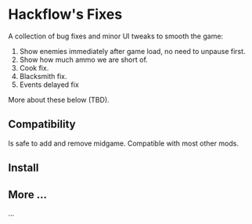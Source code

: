# Hackflow's Fixes

A collection of bug fixes and minor UI tweaks to smooth the game:

1. Show enemies immediately after game load, no need to unpause first.
2. Show how much ammo we are short of.
3. Cook fix.
4. Blacksmith fix.
5. Events delayed fix

More about these below (TBD).


## Compatibility

Is safe to add and remove midgame. Compatible with most other mods.


## Install

<!-- Download a zip from [NexusMods][] and put it into `data` dir. Requires [stdlib][], [Modern Hooks][ModernHooks] and [msu][]. -->


## More ...

...


[NexusMods]: https://www.nexusmods.com/battlebrothers/mods/...
[ModernHooks]: https://www.nexusmods.com/battlebrothers/mods/685
[modhooks]: https://www.nexusmods.com/battlebrothers/mods/42
[stdlib]: https://www.nexusmods.com/battlebrothers/mods/676
